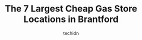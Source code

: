 ---
layout: ampstory
image: https://i0.wp.com/www.auto.or.id/wp-content/uploads/2023/06/esso-0-brantford-1686327413.png?resize=640,853
author: techidn
featured: false
description: Brantford, Ontario, Canada is a haven for Cheap Gas enthusiasts, boasting an impressive array of 7 top-notch establishments. Whether youre a seasoned connoisseur or simply curious to explor
title: The 7 Largest Cheap Gas Store Locations in Brantford
cover:
   title: The 7 Largest Cheap Gas Store Locations in Brantford
   subtitle: AUTO.OR.ID
   background: https://www.auto.or.id/wp-content/uploads/2023/06/esso-0-brantford-1686327413.png

pages: 
 - layout: thirds
   top: <h1>#1 HUSKY</h1>
   bottom: "<p>I live in Quebec and we have never seen a barred door while waiting for the clerk who is eating her lunch.  Today is Tuesday, February 17, 2023 at 7-00 p.m.  and she repr</p>"
   background: https://www.auto.or.id/wp-content/uploads/2023/06/esso-1-brantford-1686327415.jpeg
   backgroundblur: true
 - layout: thirds
   top: <h1>#2 Esso</h1>
   bottom: "<p>618 Colborne St, Brantford, ON N3S 3P7, Canada</p>"
   background: https://www.auto.or.id/wp-content/uploads/2023/06/esso-2-brantford-1686327416.jpeg
   cta:
      link: https://www.auto.or.id/the-7-largest-cheap-gas-store-locations-in-brantford/
      text: The 7 Largest Cheap Gas Store Locations in Brantford
 - layout: thirds
   top: <h1>#3 Pioneer - Gas Station</h1>
   bottom: "<p>206 Henry St, Brantford, ON N3S 6V1, Canada</p>"
   background: https://images.unsplash.com/photo-1614905218621-99262ff8f8e1?ixlib=rb-4.0.3&ixid=MnwxMjA3fDB8MHxwaG90by1wYWdlfHx8fGVufDB8fHx8&auto=format&fit=crop&w=640&h=853&q=80
   cta:
      link: https://www.auto.or.id/the-7-largest-cheap-gas-store-locations-in-brantford/
      text: The 7 Largest Cheap Gas Store Locations in Brantford
 - layout: thirds
   top: <h1>#4 Petro-Canada</h1>
   bottom: "<p>530 King George Rd, Brantford, ON N3T 5L8, Canada</p>"
   background: https://images.unsplash.com/photo-1634907076255-a56723f9b9ad?ixlib=rb-4.0.3&ixid=MnwxMjA3fDB8MHxwaG90by1wYWdlfHx8fGVufDB8fHx8&auto=format&fit=crop&w=640&h=853&q=80
   cta:
      link: https://www.auto.or.id/the-7-largest-cheap-gas-store-locations-in-brantford/
      text: The 7 Largest Cheap Gas Store Locations in Brantford
 - layout: thirds
   top: <h1>#5 Pioneer - Gas Station</h1>
   bottom: "<p>151 King George Rd, Brantford, ON N3R 5K7, Canada</p>"
   background: https://images.unsplash.com/photo-1637005218692-a7e234ffcbf4?ixlib=rb-4.0.3&ixid=MnwxMjA3fDB8MHxwaG90by1wYWdlfHx8fGVufDB8fHx8&auto=format&fit=crop&w=640&h=853&q=80
   cta:
      link: https://www.auto.or.id/the-7-largest-cheap-gas-store-locations-in-brantford/
      text: The 7 Largest Cheap Gas Store Locations in Brantford
 - layout: thirds
   top: <h1>#6 Petro-Canada & Car Wash</h1>
   bottom: "<p>450 Fairview Dr, Brantford, ON N3R 7A9, Canada</p>"
   background: https://images.unsplash.com/photo-1542728212-aca4817f0610?ixlib=rb-4.0.3&ixid=MnwxMjA3fDB8MHxwaG90by1wYWdlfHx8fGVufDB8fHx8&auto=format&fit=crop&w=640&h=853&q=80
   cta:
      link: https://www.auto.or.id/the-7-largest-cheap-gas-store-locations-in-brantford/
      text: The 7 Largest Cheap Gas Store Locations in Brantford
 - layout: thirds
   top: <h1>#7 Esso</h1>
   bottom: "<p>248 Lynden Rd, Brantford, ON N3T 5L8, Canada</p>"
   background: https://images.unsplash.com/photo-1639928845095-b2c86c3cde80?ixlib=rb-4.0.3&ixid=MnwxMjA3fDB8MHxwaG90by1wYWdlfHx8fGVufDB8fHx8&auto=format&fit=crop&w=640&h=853&q=80
   cta:
      link: https://www.auto.or.id/the-7-largest-cheap-gas-store-locations-in-brantford/
      text: The 7 Largest Cheap Gas Store Locations in Brantford
 - layout: thirds
   middle: Continue reading...
   background: https://images.unsplash.com/photo-1551557479-80682eb12a86?ixlib=rb-4.0.3&ixid=MnwxMjA3fDB8MHxwaG90by1wYWdlfHx8fGVufDB8fHx8&auto=format&fit=crop&w=640&h=853&q=80
   cta:
      link: https://www.auto.or.id/the-7-largest-cheap-gas-store-locations-in-brantford/
      text: The 7 Largest Cheap Gas Store Locations in Brantford

---